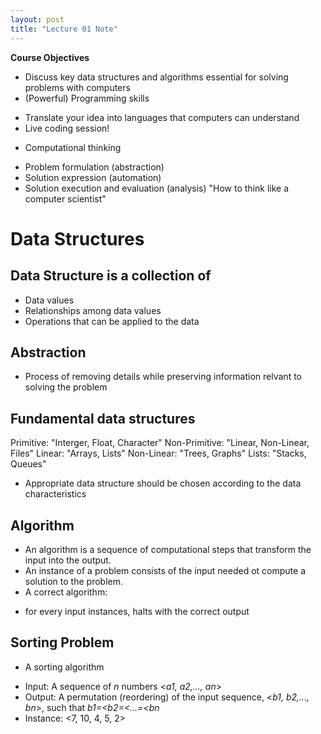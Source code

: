 ```yaml
---
layout: post
title: "Lecture 01 Note"
---
```

**Course Objectives**
- Discuss key data structures and algorithms essential for solving problems with computers
- (Powerful) Programming skills
* Translate your idea into languages that computers can understand
* Live coding session!
- Computational thinking
* Problem formulation (abstraction)
* Solution expression (automation)
* Solution execution and evaluation (analysis)
"How to think like a computer scientist"

# **Data Structures**
## Data Structure is a collection of 
- Data values
- Relationships among data values
- Operations that can be applied to the data
## Abstraction
- Process of removing details while preserving information relvant to solving the problem
## Fundamental data structures

Primitive: "Interger, Float, Character"
Non-Primitive: "Linear, Non-Linear, Files"
Linear: "Arrays, Lists"
Non-Linear: "Trees, Graphs"
Lists: "Stacks, Queues"

- Appropriate data structure should be chosen according to the data characteristics
## Algorithm
- An algorithm is a sequence of computational steps that transform the input into the output.
- An instance of a problem consists of the input needed ot compute a solution to the problem.
- A correct algorithm:
* for every input instances, halts with the correct output
## Sorting Problem
- A sorting algorithm
* Input: A sequence of _n_ numbers <_a1, a2,..., an_>
* Output: A permutation (reordering) of the input sequence,
<_b1, b2,..., bn_>, such that _b1=<b2=<...=<bn_
* Instance: <7, 10, 4, 5, 2>
